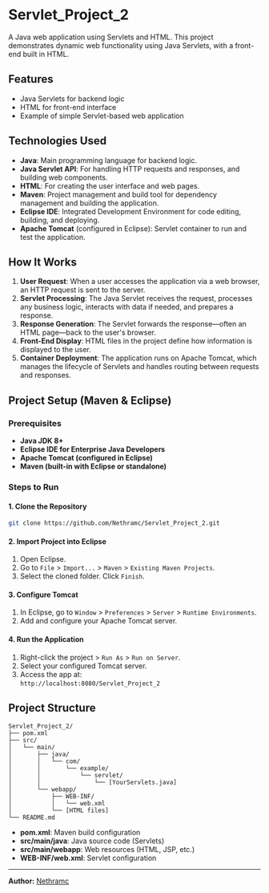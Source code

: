 # Servlet_Project_2

A Java web application using Servlets and HTML. This project demonstrates dynamic web functionality using Java Servlets, with a front-end built in HTML.

## Features

- Java Servlets for backend logic
- HTML for front-end interface
- Example of simple Servlet-based web application

## Technologies Used

- **Java**: Main programming language for backend logic.
- **Java Servlet API**: For handling HTTP requests and responses, and building web components.
- **HTML**: For creating the user interface and web pages.
- **Maven**: Project management and build tool for dependency management and building the application.
- **Eclipse IDE**: Integrated Development Environment for code editing, building, and deploying.
- **Apache Tomcat** (configured in Eclipse): Servlet container to run and test the application.

## How It Works

1. **User Request**: When a user accesses the application via a web browser, an HTTP request is sent to the server.
2. **Servlet Processing**: The Java Servlet receives the request, processes any business logic, interacts with data if needed, and prepares a response.
3. **Response Generation**: The Servlet forwards the response—often an HTML page—back to the user's browser.
4. **Front-End Display**: HTML files in the project define how information is displayed to the user.
5. **Container Deployment**: The application runs on Apache Tomcat, which manages the lifecycle of Servlets and handles routing between requests and responses.

## Project Setup (Maven & Eclipse)

### Prerequisites

- **Java JDK 8+**
- **Eclipse IDE for Enterprise Java Developers**
- **Apache Tomcat (configured in Eclipse)**
- **Maven (built-in with Eclipse or standalone)**

### Steps to Run

#### 1. Clone the Repository

```bash
git clone https://github.com/Nethramc/Servlet_Project_2.git
```

#### 2. Import Project into Eclipse

1. Open Eclipse.
2. Go to `File` > `Import...` > `Maven` > `Existing Maven Projects`.
3. Select the cloned folder. Click `Finish`.

#### 3. Configure Tomcat

1. In Eclipse, go to `Window` > `Preferences` > `Server` > `Runtime Environments`.
2. Add and configure your Apache Tomcat server.

#### 4. Run the Application

1. Right-click the project > `Run As` > `Run on Server`.
2. Select your configured Tomcat server.
3. Access the app at:  
   `http://localhost:8080/Servlet_Project_2`

## Project Structure

```
Servlet_Project_2/
├── pom.xml
├── src/
│   └── main/
│       ├── java/
│       │   └── com/
│       │       └── example/
│       │           └── servlet/
│       │               └── [YourServlets.java]
│       └── webapp/
│           ├── WEB-INF/
│           │   └── web.xml
│           └── [HTML files]
└── README.md
```

- **pom.xml**: Maven build configuration
- **src/main/java**: Java source code (Servlets)
- **src/main/webapp**: Web resources (HTML, JSP, etc.)
- **WEB-INF/web.xml**: Servlet configuration

---

**Author:** [Nethramc](https://github.com/Nethramc)
